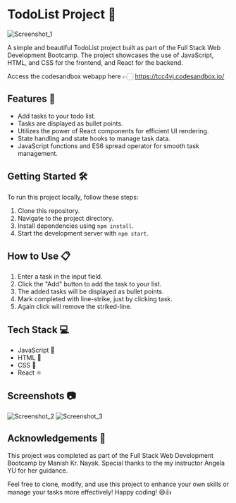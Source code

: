 # TodoList Project 📝

![Screenshot_1](https://github.com/fixmanish/react-login/assets/131751286/5f2a6776-ef53-469d-8eb0-cc01bce85d90)

A simple and beautiful TodoList project built as part of the Full Stack Web Development Bootcamp. The project showcases the use of JavaScript, HTML, and CSS for the frontend, and React for the backend.

Access the codesandbox webapp here 👉🏻 https://tcc4vj.codesandbox.io/

## Features 🚀

- Add tasks to your todo list.
- Tasks are displayed as bullet points.
- Utilizes the power of React components for efficient UI rendering.
- State handling and state hooks to manage task data.
- JavaScript functions and ES6 spread operator for smooth task management.

## Getting Started 🛠️

To run this project locally, follow these steps:

1. Clone this repository.
2. Navigate to the project directory.
3. Install dependencies using `npm install`.
4. Start the development server with `npm start`.

## How to Use 📋

1. Enter a task in the input field.
2. Click the "Add" button to add the task to your list.
3. The added tasks will be displayed as bullet points.
4. Mark completed with line-strike, just by clicking task.
5. Again click will remove the striked-line.

## Tech Stack 💻

- JavaScript 🚀
- HTML 🧱
- CSS 🎨
- React ⚛

## Screenshots 📷

![Screenshot_2](https://github.com/fixmanish/react-login/assets/131751286/94e368f9-bc70-4203-bbe6-b25ceb03de8f)
![Screenshot_3](https://github.com/fixmanish/react-login/assets/131751286/36aaa8c3-08b5-433d-b03a-31ddde3ee1a4)

## Acknowledgements 👏

This project was completed as part of the Full Stack Web Development Bootcamp by Manish Kr. Nayak. Special thanks to the my instructor Angela YU for her guidance.

Feel free to clone, modify, and use this project to enhance your own skills or manage your tasks more effectively! Happy coding! 😄👍
